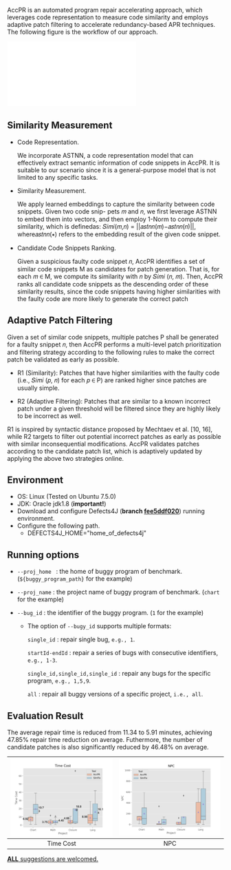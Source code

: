 AccPR is an automated program repair accelerating approach, which leverages code representation to measure code similarity and employs adaptive patch filtering to accelerate redundancy-based APR techniques. The following figure is the workflow of our approach.

![The workflow of this technique.\label{workflow}](./doc/figure/overview.pdf)

## Similarity Measurement

- Code Representation. 

  We incorporate ASTNN, a code representation model that can effectively extract semantic information of code snippets in AccPR. It is suitable to our scenario since it is a general-purpose model that is not limited to any specific tasks.

- Similarity Measurement. 

  We apply learned embeddings to capture the similarity between code snippets. Given two code snip- pets 𝑚 and 𝑛, we first leverage ASTNN to embed them into vectors, and then employ 1-Norm to compute their similarity, which is definedas: 𝑆𝑖𝑚𝑖(𝑚,𝑛) = ||𝑎𝑠𝑡𝑛𝑛(𝑚)−𝑎𝑠𝑡𝑛𝑛(𝑛)||, where𝑎𝑠𝑡𝑛𝑛(∗) refers to the embedding result of the given code snippet.

- Candidate Code Snippets Ranking. 

  Given a suspicious faulty code snippet 𝑛, AccPR identifies a set of similar code snippets M as candidates for patch generation. That is, for each 𝑚 ∈ M, we compute its similarity with 𝑛 by 𝑆𝑖𝑚𝑖 (𝑛, 𝑚). Then, AccPR ranks all candidate code snippets as the descending order of these similarity results, since the code snippets having higher similarities with the faulty code are more likely to generate the correct patch

## Adaptive Patch Filtering

Given a set of similar code snippets, multiple patches P shall be generated for a faulty snippet 𝑛, then AccPR performs a multi-level patch prioritization and filtering strategy according to the following rules to make the correct patch be validated as early as possible.

- R1 (Similarity): Patches that have higher similarities with the faulty code (i.e., 𝑆𝑖𝑚𝑖 (𝑝, 𝑛) for each 𝑝 ∈ P) are ranked higher since patches are usually simple.

- R2 (Adaptive Filtering): Patches that are similar to a known incorrect patch under a given threshold will be filtered since they are highly likely to be incorrect as well.

R1 is inspired by syntactic distance proposed by Mechtaev et al. [10, 16], while R2 targets to filter out potential incorrect patches as early as possible with similar inconsequential modifications. AccPR validates patches according to the candidate patch list, which is adaptively updated by applying the above two strategies online.

## Environment

* OS: Linux (Tested on Ubuntu 7.5.0)
* JDK: Oracle jdk1.8 (**important!**)
* Download and configure Defects4J (**branch  [fee5ddf020](https://github.com/rjust/defects4j/tree/fee5ddf020d0ce9c793655b74f0ab068153c03ef)**) running environment.
* Configure the following path.
  * DEFECTS4J_HOME="home_of_defects4j"

## Running options

* `--proj_home ` : the home of buggy program of benchmark. (`${buggy_program_path}` for the example)

* `--proj_name` : the project name of buggy program of benchmark. (`chart` for the example)

* `--bug_id` : the identifier of the buggy program. (`1` for the example)

  * The option of `--bugy_id` supports multiple formats:

    `single_id` : repair single bug, `e.g., 1`.

    `startId-endId` : repair a series of bugs with consecutive identifiers, `e.g., 1-3`.

    `single_id,single_id,single_id` : repair any bugs for the specific program, `e.g., 1,5,9`.

    `all` : repair all buggy versions of a specific project, `i.e., all`.

## Evaluation Result

The average repair time is reduced from 11.34 to 5.91 minutes, achieving 47.85% repair time reduction on average. Futhermore, the number of candidate patches is also significantly reduced by 46.48% on average. 

| ![The comparison with existing approaches.\label{compare}](./doc/figure/Time.png) | ![Intersection among different approaches.\label{venn}](./doc/figure/NPC.png) |
| :----------------------------------------------------------: | :----------------------------------------------------------: |
|                          Time Cost                           |                             NPC                              |



<u>__ALL__ suggestions are welcomed.</u>

